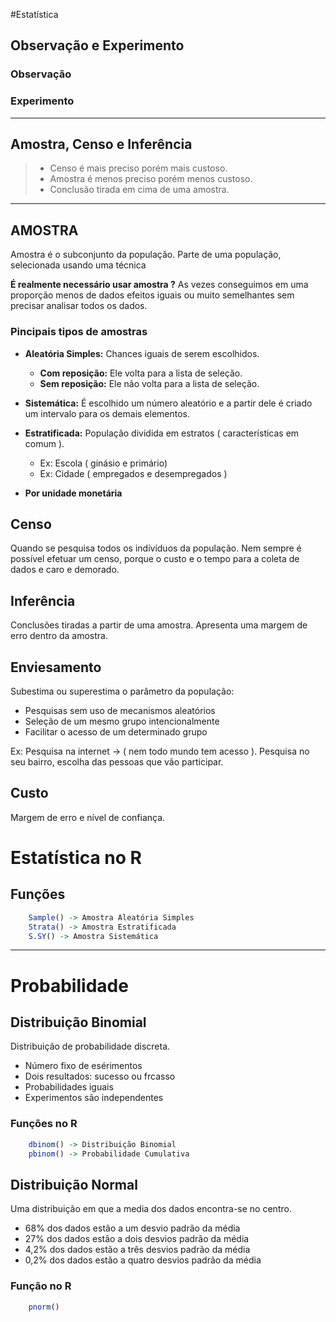#Estatística

## Observação e Experimento

### Observação

### Experimento
---

## Amostra, Censo e Inferência

>  
> * Censo é mais preciso porém mais custoso.
> * Amostra é menos preciso porém menos custoso.
> * Conclusão tirada em cima de uma amostra.
>  

---

## AMOSTRA
 
 Amostra é o subconjunto da população.
 Parte de uma população, selecionada usando uma técnica


**É realmente necessário usar amostra ?**
As vezes conseguimos em uma proporção menos de dados efeitos iguais ou muito semelhantes sem precisar analisar todos os dados.

### Pincipais tipos de amostras

- **Aleatória Simples:** Chances iguais de serem escolhidos.
    - **Com reposição:** Ele volta para a lista de seleção.
    - **Sem reposição:** Ele não volta para a lista de seleção.  

- **Sistemática:** É escolhido um número aleatório e a partir dele é criado um intervalo para os demais elementos.

- **Estratificada:** População dividida em estratos ( características em comum ).
    - Ex: Escola ( ginásio e primário)
    - Ex: Cidade ( empregados e desempregados )
- **Por unidade monetária**


## Censo

Quando se pesquisa todos os indivíduos da população.
Nem sempre é possível efetuar um censo, porque o custo e o tempo para a coleta de dados e caro e demorado.

## Inferência

Conclusões tiradas a partir de uma amostra.
Apresenta uma margem de erro dentro da amostra.

## Enviesamento

Subestima ou superestima o parâmetro da população:
- Pesquisas sem uso de mecanismos aleatórios
- Seleção de um mesmo grupo intencionalmente
- Facilitar o acesso de um determinado grupo

Ex: Pesquisa na internet -> ( nem todo mundo tem acesso ). Pesquisa no seu bairro, escolha das pessoas que vão participar.

## Custo

Margem de erro e nível de confiança.



# Estatística no R

## Funções
~~~ r
    Sample() -> Amostra Aleatória Simples
    Strata() -> Amostra Estratificada
    S.SY() -> Amostra Sistemática
~~~
--- 
# Probabilidade

## Distribuição Binomial

Distribuição de probabilidade discreta.

- Número fixo de esérimentos
- Dois resultados: sucesso ou frcasso
- Probabilidades iguais
- Experimentos são independentes


### Funções no R

~~~ r
    dbinom() -> Distribuição Binomial
    pbinom() -> Probabilidade Cumulativa
~~~

## Distribuição Normal

Uma distribuição em que a media dos dados encontra-se no centro.

* 68% dos dados estão a um desvio padrão da média
* 27% dos dados estão a dois desvios padrão da média
* 4,2% dos dados estão a três desvios padrão da média
* 0,2% dos dados estão a quatro desvios padrão da média

### Função no R

~~~ r
    pnorm()
~~~


